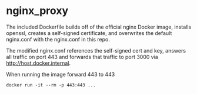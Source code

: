 # nginx_proxy

The included Dockerfile builds off of the official nginx Docker image, installs openssl, creates a self-signed certificate, and overwrites the default nginx.conf with the nginx.conf in this repo.

The modified nginx.conf references the self-signed cert and key, answers all traffic on port 443 and forwards that traffic to port 3000 via http://host.docker.internal.

When running the image forward 443 to 443

`docker run -it --rm -p 443:443 ...`
